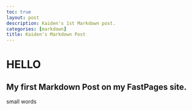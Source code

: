 ```yaml
---
toc: true
layout: post
description: Kaiden's 1st Markdown post.
categories: [markdown]
title: Kaiden's Markdown Post
---
```

# HELLO
## My first Markdown Post on my FastPages site.
small words
